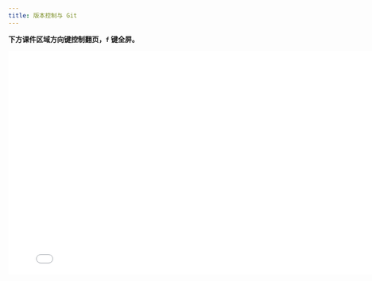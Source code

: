 ```yaml
---
title: 版本控制与 Git
---
```


**下方课件区域方向键控制翻页，`f` 键全屏。**

<iframe src="./slideshow.html" frameborder=0 width=800 height=450></iframe>
